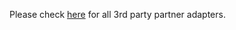 Please check [here](https://github.com/indexexchange/ht-wrapper-adapters) for all 3rd party partner adapters.
